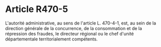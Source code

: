 # Article R470-5

L'autorité administrative, au sens de l'article L. 470-4-1, est, au sein de la direction générale de la concurrence, de la consommation et de la répression des fraudes, le directeur régional ou le chef d'unité départementale territorialement compétents.
